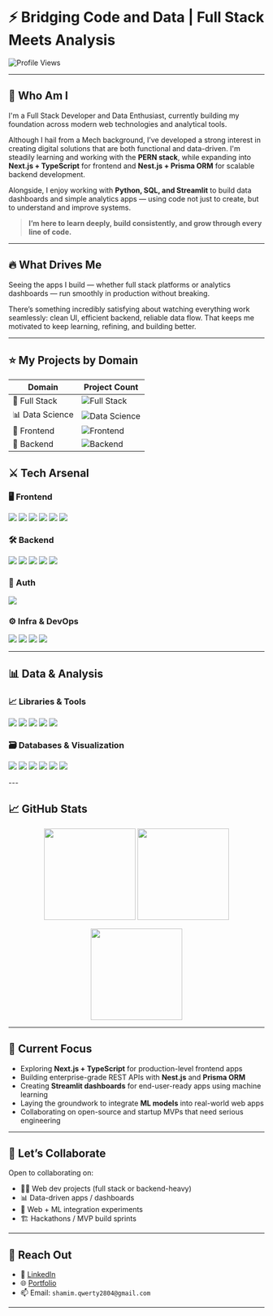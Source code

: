 # ⚡ Bridging Code and Data | Full Stack Meets Analysis

![Profile Views](https://komarev.com/ghpvc/?username=SA2804&label=Profile%20views&color=0e75b6&style=flat)

---

## 🥷 Who Am I

I'm a Full Stack Developer and Data Enthusiast, currently building my foundation across modern web technologies and analytical tools.

Although I hail from a Mech background, I’ve developed a strong interest in creating digital solutions that are both functional and data-driven. I'm steadily learning and working with the **PERN stack**, while expanding into **Next.js + TypeScript** for frontend and **Nest.js + Prisma ORM** for scalable backend development.

Alongside, I enjoy working with **Python, SQL, and Streamlit** to build data dashboards and simple analytics apps — using code not just to create, but to understand and improve systems.

> **I’m here to learn deeply, build consistently, and grow through every line of code.**


---

## 🔥 What Drives Me

Seeing the apps I build — whether full stack platforms or analytics dashboards — run smoothly in production without breaking.

There’s something incredibly satisfying about watching everything work seamlessly: clean UI, efficient backend, reliable data flow. That keeps me motivated to keep learning, refining, and building better.

---
## ⭐ My Projects by Domain

| Domain            | Project Count |
|-------------------|---------------|
| 🔧 Full Stack     | ![Full Stack](https://img.shields.io/github/search/SA2804/SA2804?query=topic%3Afullstack&type=repositories&label=Projects&style=flat-square&color=blue) |
| 📊 Data Science   | ![Data Science](https://img.shields.io/github/search/SA2804/SA2804?query=topic%3Adatascience&type=repositories&label=Projects&style=flat-square&color=green) |
| 🎨 Frontend       | ![Frontend](https://img.shields.io/github/search/SA2804/SA2804?query=topic%3Afrontend&type=repositories&label=Projects&style=flat-square&color=orange) |
| 🚀 Backend        | ![Backend](https://img.shields.io/github/search/SA2804/SA2804?query=topic%3Abackend&type=repositories&label=Projects&style=flat-square&color=red) |

## ⚔️ Tech Arsenal

### 🖥️ Frontend  
<p align="left">
  <img src="https://img.shields.io/badge/React.js-20232A?style=for-the-badge&logo=react&logoColor=61DAFB" />
  <img src="https://img.shields.io/badge/JavaScript-F7DF1E?style=for-the-badge&logo=javascript&logoColor=000" />
  <img src="https://img.shields.io/badge/Next.js-000?style=for-the-badge&logo=next.js&logoColor=white" />
  <img src="https://img.shields.io/badge/TypeScript-007acc?style=for-the-badge&logo=typescript&logoColor=white" />
  <img src="https://img.shields.io/badge/EJS-6e9e9e?style=for-the-badge&logo=javascript&logoColor=white" />
  <img src="https://img.shields.io/badge/TailwindCSS-0f172a?style=for-the-badge&logo=tailwindcss&logoColor=38bdf8" />
</p>

### 🛠️ Backend  
<p align="left">
  <img src="https://img.shields.io/badge/Node.js-339933?style=for-the-badge&logo=node.js&logoColor=white" />
  <img src="https://img.shields.io/badge/Express.js-000000?style=for-the-badge&logo=express&logoColor=white" />
  <img src="https://img.shields.io/badge/NestJS-e0234e?style=for-the-badge&logo=nestjs&logoColor=white" />
  <img src="https://img.shields.io/badge/Prisma-2d3748?style=for-the-badge&logo=prisma&logoColor=white" />
  <img src="https://img.shields.io/badge/PostgreSQL-4169e1?style=for-the-badge&logo=postgresql&logoColor=white" />
</p>

### 🔐 Auth  
<p align="left">
  <img src="https://img.shields.io/badge/JWT-000000?style=for-the-badge&logo=JSON%20web%20tokens&logoColor=white" />
</p>

### ⚙️ Infra & DevOps  
<p align="left">
  <img src="https://img.shields.io/badge/Docker-2496ED?style=for-the-badge&logo=docker&logoColor=white" />
  <img src="https://img.shields.io/badge/Git-F05032?style=for-the-badge&logo=git&logoColor=white" />
  <img src="https://img.shields.io/badge/Postman-ff6c37?style=for-the-badge&logo=postman&logoColor=white" />
  <img src="https://img.shields.io/badge/Linux-000000?style=for-the-badge&logo=linux&logoColor=white" />
</p>

---

## 📊 Data & Analysis

### 📈 Libraries & Tools  
<p align="left">
  <img src="https://img.shields.io/badge/Python-3776AB?style=for-the-badge&logo=python&logoColor=white" />
  <img src="https://img.shields.io/badge/Pandas-150458?style=for-the-badge&logo=pandas&logoColor=white" />
  <img src="https://img.shields.io/badge/NumPy-013243?style=for-the-badge&logo=numpy&logoColor=white" />
  <img src="https://img.shields.io/badge/Matplotlib-2C5D8A?style=for-the-badge&logo=matplotlib&logoColor=white" />
  <img src="https://img.shields.io/badge/Seaborn-2C5D8A?style=for-the-badge&logo=python&logoColor=white" />
</p>

### 🗃️ Databases & Visualization  
<p align="left">
  <img src="https://img.shields.io/badge/MySQL-00758F?style=for-the-badge&logo=mysql&logoColor=white" />
  <img src="https://img.shields.io/badge/PostgreSQL-336791?style=for-the-badge&logo=postgresql&logoColor=white" />
  <img src="https://img.shields.io/badge/Streamlit-FF4B4B?style=for-the-badge&logo=streamlit&logoColor=white" />
  <img src="https://img.shields.io/badge/Excel-217346?style=for-the-badge&logo=microsoft-excel&logoColor=white" />
  <img src="https://img.shields.io/badge/Google%20Sheets-34A853?style=for-the-badge&logo=google-sheets&logoColor=white" />
  <img src="https://img.shields.io/badge/Canva-00C4CC?style=for-the-badge&logo=canva&logoColor=white" />
</p>
---

## 📈 GitHub Stats

<p align="center">
  <img src="https://github-readme-stats.vercel.app/api?username=SA2804&show_icons=true&theme=tokyonight" height="180px"/>
  <img src="https://github-readme-stats.vercel.app/api/top-langs/?username=SA2804&layout=compact&theme=tokyonight" height="180px"/>
</p>

<p align="center">
  <img src="https://streak-stats.demolab.com?user=SA2804&theme=tokyonight" height="180px"/>
</p>

---

## 🏹 Current Focus

- Exploring **Next.js + TypeScript** for production-level frontend apps
- Building enterprise-grade REST APIs with **Nest.js** and **Prisma ORM**
- Creating **Streamlit dashboards** for end-user-ready apps using machine learning 
- Laying the groundwork to integrate **ML models** into real-world web apps
- Collaborating on open-source and startup MVPs that need serious engineering

---

## 🤝 Let’s Collaborate

Open to collaborating on:
- 🧑‍💻 Web dev projects (full stack or backend-heavy)
- 📊 Data-driven apps / dashboards
- 🤖 Web + ML integration experiments
- 🏗️ Hackathons / MVP build sprints

---

## 🔗 Reach Out

- 💼 [LinkedIn](https://www.linkedin.com/in/shamim-ahamed-s-2101a5284/)
- 🌐 [Portfolio](https://shamim-ahamed-s-portfolio.netlify.app/)
- 📫 Email: `shamim.qwerty2804@gmail.com`

---
